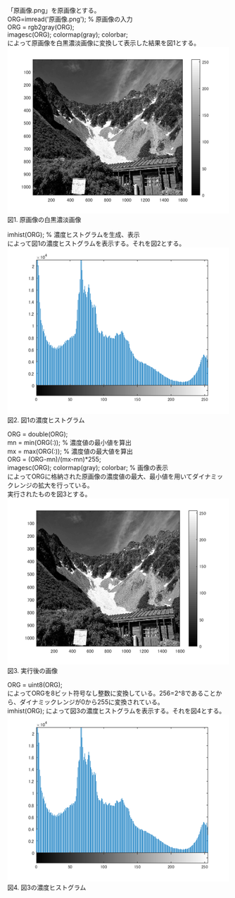 「原画像.png」を原画像とする。  
ORG=imread('原画像.png'); % 原画像の入力  
ORG = rgb2gray(ORG);  
imagesc(ORG); colormap(gray); colorbar;  
によって原画像を白黒濃淡画像に変換して表示した結果を図1とする。  
![原画像](https://github.com/16ec013/lecture_image_processing/blob/master/課題%EF%BC%97/kadai7_0.png)  
図1. 原画像の白黒濃淡画像  
  
imhist(ORG); % 濃度ヒストグラムを生成、表示  
によって図1の濃度ヒストグラムを表示する。それを図2とする。  
![原画像](https://github.com/16ec013/lecture_image_processing/blob/master/課題%EF%BC%97/kadai7_1.png)  
図2. 図1の濃度ヒストグラム  


ORG = double(ORG);  
mn = min(ORG(:)); % 濃度値の最小値を算出  
mx = max(ORG(:)); % 濃度値の最大値を算出  
ORG = (ORG-mn)/(mx-mn)*255;  
imagesc(ORG); colormap(gray); colorbar; % 画像の表示  
によってORGに格納された原画像の濃度値の最大、最小値を用いてダイナミックレンジの拡大を行っている。  
実行されたものを図3とする。  
![原画像](https://github.com/16ec013/lecture_image_processing/blob/master/課題%EF%BC%97/kadai7_2.png)  
図3. 実行後の画像  

ORG = uint8(ORG);  
によってORGを8ビット符号なし整数に変換している。256=2^8であることから、ダイナミックレンジが0から255に変換されている。  
imhist(ORG);
によって図3の濃度ヒストグラムを表示する。それを図4とする。  
![原画像](https://github.com/16ec013/lecture_image_processing/blob/master/課題%EF%BC%97/kadai7_3.png)  
図4. 図3の濃度ヒストグラム
